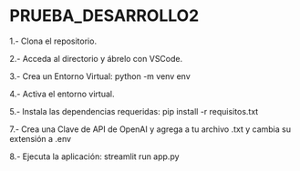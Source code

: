 # PRUEBA_DESARROLLO2
1.- Clona el repositorio.

2.- Acceda al directorio y ábrelo con VSCode.

3.- Crea un Entorno Virtual: python -m venv env

4.- Activa el entorno virtual.

5.- Instala las dependencias requeridas: pip install -r requisitos.txt

7.- Crea una Clave de API de OpenAI y agrega a tu archivo .txt y cambia su extensión a .env

8.- Ejecuta la aplicación: streamlit run app.py
